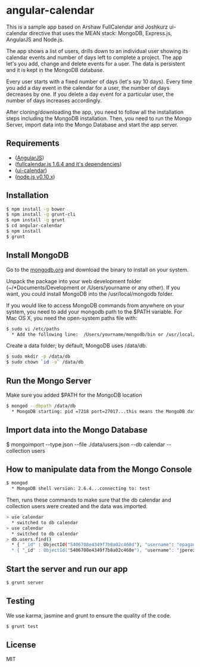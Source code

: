 angular-calendar
================

This is a sample app based on Arshaw FullCalendar and Joshkurz ui-calendar directive that uses the MEAN stack:  MongoDB, Express.js, AngularJS and Node.js.

The app shows a list of users, drills down to an individual user showing its calendar events and number of days left to complete a project.  The app let's you add, change and delete events for a user.  The data is persistent and it is kept in the MongoDB database.

Every user starts with a fixed number of days (let's say 10 days).  Every time you add a day event in the calendar for a user, the number of days decreases by one.  If you delete a day event for a particular user, the number of days increases accordingly. 

After cloning/downloading the app, you need to follow all the installation steps including the MongoDB installation.  Then, you need to run the Mongo Server, import data into the Mongo Database and start the  app server.

Requirements
------------
- ([AngularJS](http://code.angularjs.org/1.2.23/angular.js))
- ([fullcalendar.js 1.6.4 and it's dependencies](http://arshaw.com/fullcalendar/download/))
- ([ui-calendar](http://angular-ui.github.io/ui-calendar/))
- ([node.js v0.10.x](http://nodejs.org/download/))

Installation
------------

```bash
$ npm install -g bower
$ npm install -g grunt-cli
$ npm install -g grunt
$ cd angular-calendar
$ npm install
$ grunt
```

Install MongoDB
---------------

Go to the [mongodb.org](http://www.mongodb.org/downloads) and download the binary to install on your system.

Unpack the package into your web development folder (~/*Documents/Development or /Users/yourname or any other). If you want, you could install MongoDB into the /usr/local/mongodb folder.

If you would like to access MongoDB commands from anywhere on your system, you need to add your
mongodb path to the $PATH variable. For Mac OS X, you need the open-system paths file with:

```bash
$ sudo vi /etc/paths
  * Add the following line:  /Users/yourname/mongodb/bin or /usr/local/mongodb/bin
```

Create a data folder; by default, MongoDB uses /data/db.

```bash
$ sudo mkdir -p /data/db
$ sudo chown `id -u` /data/db
```

Run the Mongo Server
--------------------

Make sure you added $PATH for the MongoDB location

```bash
$ mongod --dbpath /data/db
  * MongoDB starting: pid =7218 port=27017...this means the MongoDB database server is running. By default, it’s listening to http://localhost:27017
```

Import data into the Mongo Database
---------------------------------

$ mongoimport --type json --file ./data/users.json --db calendar --collection users

How to manipulate data from the Mongo Console
---------------------------------------------

```bash
$ mongod
  * MongoDB shell version: 2.6.4...connecting to: test
```

Then, runs these commands to make sure that the db calendar and collection users were created and the data was imported.

```bash
> use calendar
  * switched to db calendar
> use calendar
  * switched to db calendar
> db.users.find()
  * { "_id" : ObjectId("5406708e4349f7b8a02c460d"), "username": "opagani", name" : "Oscar Pagani", "days" : 10 }
  * { "_id" : ObjectId("5406708e4349f7b8a02c460e"), "username": "jperez", "name" : "Joe Perez", "days" : 10 } ...
```

Start the server and run our app
--------------------------------

```bash
$ grunt server
```

Testing
-------

We use karma, jasmine and grunt to ensure the quality of the code.

```bash
$ grunt test
```

License
-------

MIT